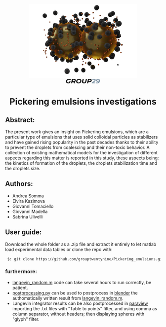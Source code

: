 <!-- PROJECT LOGO -->
<br />
<div align="center">
  <a href="https://github.com/grouptwentynine/Pickering_emulsions">
    <img src="/README_img/PE_image.png" alt="Logo" width="350" height="240">
  </a>
      <br />
    <a href="https://github.com/grouptwentynine/Pickering_emulsions">
    <img src="/README_img/G29.png" alt="Logo" width="110" height="15">
  </a>
    <h1 align="center">Pickering emulsions investigations</h3>
</div>

## Abstract:
The present work gives an insight on Pickering emulsions, which are a particular type of emulsions that uses solid colloidal particles as stabilizers and have gained rising popularity in the past decades thanks to their ability to prevent the droplets from coalescing and their non-toxic behavior. 
A collection of existing mathematical models for the investigation of different aspects regarding this matter is reported in this study, these aspects being: the kinetics of formation of the droplets, the droplets stabilization time and the droplets size.

## Authors:
- Andrea Somma
- Elvira Kazimova
- Giovanni Tomaciello
- Giovanni Madella
- Sabrina Ulivelli

## User guide:
Download the whole folder as a .zip file and extract it entirely to let matlab load experimental data tables or clone the repo with:
  ```bash
   $: git clone https://github.com/grouptwentynine/Pickering_emulsions.git
  ```
### furthermore:
- [langevin_random.m](https://github.com/grouptwentynine/Pickering_emulsions/blob/main/scripts/langevin_random.m) code can take several hours to run correctly, be patient.
- [postprocessing.py](https://github.com/grouptwentynine/Pickering_emulsions/blob/main/scripts/postprocessing.py) can be used to postprocess in [blender](https://www.blender.org/) the authomatically written result from [langevin_random.m](https://github.com/grouptwentynine/Pickering_emulsions/blob/main/scripts/langevin_random.m).
- Langevin integrator results can be also postprocessed in [paraview](https://www.paraview.org/) importing the .txt files with "Table to points" filter, and using comma as column separator, without headers; then displaying spheres with "glyph" filter.
